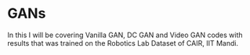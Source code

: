 # GANs
In this I will be covering Vanilla GAN, DC GAN and Video GAN codes with results that was trained on the Robotics Lab Dataset of CAIR, IIT Mandi.
